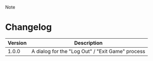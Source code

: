 > [!NOTE]
> # Changelog
> 
> | Version  | Description |
> | ------------- | ------------- |
> | 1.0.0  | A dialog for the "Log Out" / "Exit Game" process |